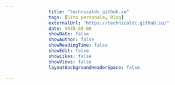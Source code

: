 ---
                title: "technicaldc.github.io"
                tags: [Sito personale, Blog]
                externalUrl: "https://technicaldc.github.io/"
                date: 9935-08-08
                showDate: false
                showAuthor: false
                showReadingTime: false
                showEdit: false
                showLikes: false
                showViews: false
                layoutBackgroundHeaderSpace: false
                ---

